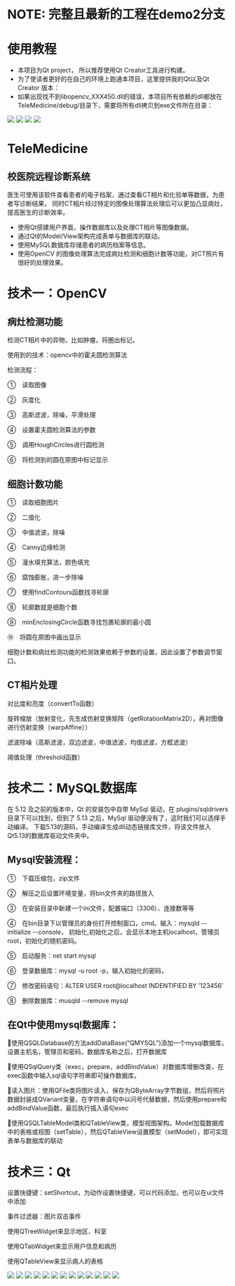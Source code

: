 # NOTE: 完整且最新的工程在demo2分支

# 使用教程
- 本项目为Qt project， 所以推荐使用Qt Creator工具进行构建。
- 为了使读者更好的在自己的环境上跑通本项目，这里提供我的Qt以及Qt Creator 版本：
- 如果出现找不到libopencv_XXX450.dll的错误，本项目所有依赖的dll都放在TeleMedicine/debug/目录下，需要将所有dll拷贝到exe文件所在目录：

![](https://github.com/luolaihua/TeleMedicine/blob/Demo2/introduction/MinGW.png)
![](https://github.com/luolaihua/TeleMedicine/blob/Demo2/introduction/error.jpg)
![](https://github.com/luolaihua/TeleMedicine/blob/Demo2/introduction/qt_creator.jpg)
![](https://github.com/luolaihua/TeleMedicine/blob/Demo2/introduction/qt_vertion.jpg)

# TeleMedicine
## 校医院远程诊断系统
医生可使用该软件查看患者的电子档案，通过查看CT相片和化验单等数据，为患者写诊断结果， 同时CT相片经过特定的图像处理算法处理后可以更加凸显病灶，提高医生的诊断效率。


- 使用Qt搭建用户界面，操作数据库以及处理CT相片等图像数据。 
- 通过Qt的Model/View架构完成表单与数据库的联动。
- 使用MySQL数据库存储患者的病历档案等信息。
- 使用OpenCV 的图像处理算法完成病灶检测和细胞计数等功能，对CT照片有很好的处理效果。
# 技术一：OpenCV
## 病灶检测功能
检测CT相片中的异物，比如肿瘤，将圈出标记。

使用到的技术：opencv中的霍夫圆检测算法

检测流程：

  ①　读取图像

  ②　灰度化

  ③　高斯滤波，除噪，平滑处理

  ④　设置霍夫圆检测算法的参数

  ⑤　调用HoughCircles进行圆检测

  ⑥　将检测到的圆在原图中标记显示
## 细胞计数功能
①　读取细胞图片

②　二值化

③　中值滤波，除噪

④　Canny边缘检测

⑤　漫水填充算法，颜色填充

⑥　腐蚀膨胀，进一步除噪

⑦　使用findContours函数找寻轮廓

⑧　轮廓数就是细胞个数

⑨　minEnclosingCircle函数寻找包裹轮廓的最小圆

⑩　将圆在原图中画出显示

细胞计数和病灶检测功能的检测效果依赖于参数的设置，因此设置了参数调节窗口。

## CT相片处理
对比度和亮度（convertTo函数）

旋转缩放（放射变化，先生成仿射变换矩阵（getRotationMatrix2D），再对图像进行仿射变换（warpAffine））

滤波除噪（高斯滤波，双边滤波，中值滤波，均值滤波，方框滤波）

阈值处理（threshold函数）

# 技术二：MySQL数据库
在 5.12 及之前的版本中，Qt 的安装包中自带 MySql 驱动，在 plugins/sqldrivers 目录下可以找到，但到了 5.13 之后，MySql 驱动便没有了，这时我们可以选择手动编译。
下载5.13的源码，手动编译生成dll动态链接库文件，将该文件放入Qt5.13的数据库驱动文件夹中。
## Mysql安装流程：

①　下载压缩包，zip文件

②　解压之后设置环境变量，将bin文件夹的路径放入

③　在安装目录中新建一个ini文件，配置端口（3306）、连接数等等

④　在bin目录下以管理员的身份打开控制窗口，cmd。输入：mysqld --initialize --console，		初始化,初始化之后，会显示本地主机localhost，管理员root，初始化的随机密码。

⑤　启动服务：net start mysql

⑥　登录数据库：mysql -u root -p，输入初始化的密码，

⑦　修改密码语句：ALTER USER root@localhost INDENTIFIED BY ’123456’

⑧　删除数据库：musqld --remove mysql

## 在Qt中使用mysql数据库：

使用QSQLDatabase的方法addDataBase(“QMYSQL”)添加一个mysql数据库，设置主机名，管理员和密码，数据库名称之后，打开数据库

使用QSqlQuery类（exec，prepare，addBindValue）对数据库增删改查，在exec函数中输入sql语句字符串即可操作数据库。

读入图片：使用QFile类将图片读入，保存为QByteArray字节数组，然后将照片数据封装成QVariant变量，在字符串语句中以问号代替数据，然后使用prepare和addBindValue函数，最后执行插入语句exec

使用QSQLTableModel类和QTableView类，模型视图架构。Model加载数据库中的表格或视图（setTable），然后QTableView设置模型（setModel），即可实现表单与数据库的联动

# 技术三：Qt

设置快捷键：setShortcut，为动作设置快捷键，可以代码添加，也可以在ui文件中添加

事件过滤器：图片双击事件

使用QTreeWidget来显示地区、科室

使用QTabWidget来显示用户信息和病历

使用QTableView来显示病人的表格


![](https://github.com/luolaihua/TeleMedicine/blob/master/introduction/1.jpg)
![](https://github.com/luolaihua/TeleMedicine/blob/master/introduction/2.jpg)
![](https://github.com/luolaihua/TeleMedicine/blob/master/introduction/3.jpg)
![](https://github.com/luolaihua/TeleMedicine/blob/master/introduction/4.jpg)
![](https://github.com/luolaihua/TeleMedicine/blob/master/introduction/5.jpg)
![](https://github.com/luolaihua/TeleMedicine/blob/master/introduction/6.jpg)
![](https://github.com/luolaihua/TeleMedicine/blob/master/introduction/7.jpg)
![](https://github.com/luolaihua/TeleMedicine/blob/master/introduction/8.jpg)
![](https://github.com/luolaihua/TeleMedicine/blob/master/introduction/9.jpg)
![](https://github.com/luolaihua/TeleMedicine/blob/master/introduction/10.jpg)
![](https://github.com/luolaihua/TeleMedicine/blob/master/introduction/11.jpg)
![](https://github.com/luolaihua/TeleMedicine/blob/master/introduction/12.jpg)
![](https://github.com/luolaihua/TeleMedicine/blob/master/introduction/13.jpg)
